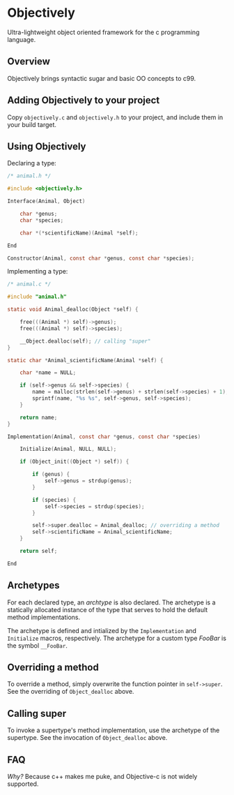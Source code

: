 Objectively
===
Ultra-lightweight object oriented framework for the c programming language.

Overview
---
Objectively brings syntactic sugar and basic OO concepts to c99.

Adding Objectively to your project
---
Copy `objectively.c` and `objectively.h` to your project, and include them in your build target.

Using Objectively
---
Declaring a type:
```c
/* animal.h */

#include <objectively.h>

Interface(Animal, Object)

	char *genus;
	char *species;

	char *(*scientificName)(Animal *self);

End

Constructor(Animal, const char *genus, const char *species);
```

Implementing a type:
```c
/* animal.c */

#include "animal.h"

static void Animal_dealloc(Object *self) {

	free(((Animal *) self)->genus);
	free(((Animal *) self)->species);

	__Object.dealloc(self); // calling "super"
}

static char *Animal_scientificName(Animal *self) {

	char *name = NULL;

	if (self->genus && self->species) {
		name = malloc(strlen(self->genus) + strlen(self->species) + 1);
		sprintf(name, "%s %s", self->genus, self->species);
	}

	return name;
}

Implementation(Animal, const char *genus, const char *species)

	Initialize(Animal, NULL, NULL);

	if (Object_init((Object *) self)) {

		if (genus) {
			self->genus = strdup(genus);
		}

		if (species) {
			self->species = strdup(species);
		}

		self->super.dealloc = Animal_dealloc; // overriding a method
		self->scientificName = Animal_scientificName;
	}

	return self;

End
```
Archetypes
---
For each declared type, an _archtype_ is also declared. The archetype is a statically allocated instance of the type that serves to hold the default method implementations.

The archetype is defined and intialized by the `Implementation` and `Initialize` macros, respectively. The archetype for a custom type _FooBar_ is the symbol `__FooBar`.

Overriding a method
---
To override a method, simply overwrite the function pointer in `self->super`. See the overriding of `Object_dealloc` above.

Calling super
---
To invoke a supertype's method implementation, use the archetype of the supertype. See the invocation of `Object_dealloc` above.

FAQ
---
*Why?* Because c++ makes me puke, and Objective-c is not widely supported. 
